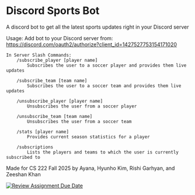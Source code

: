 # Discord Sports Bot

A discord bot to get all the latest sports updates right in your Discord server

Usage:
Add bot to your Discord server from: https://discord.com/oauth2/authorize?client_id=1427527753154171020

    In Server Slash Commands:
        /subscribe_player [player name]
            Subscribes the user to a soccer player and provides them live updates

        /subscribe_team [team name]
            Subscribes the user to a soccer team and provides them live updates

        /unsubscribe_player [player name]
            Unsubscribes the user from a soccer player

        /unsubscribe_team [team name]
            Unsubscribes the user from a soccer team

        /stats [player name]
            Provides current season statistics for a player

        /subscriptions
            Lists the players and teams to which the user is currently subscribed to

Made for CS 222 Fall 2025 by Ayana, Hyunho Kim, Rishi Garhyan, and Zeeshan Khan

[![Review Assignment Due Date](https://classroom.github.com/assets/deadline-readme-button-22041afd0340ce965d47ae6ef1cefeee28c7c493a6346c4f15d667ab976d596c.svg)](https://classroom.github.com/a/19BwrNgF)

